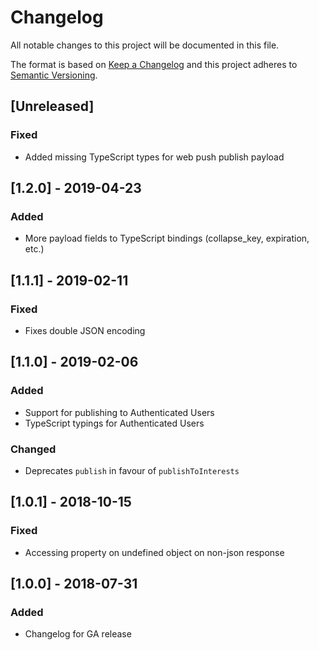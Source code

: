 # Changelog
All notable changes to this project will be documented in this file.

The format is based on [Keep a Changelog](http://keepachangelog.com/en/1.0.0/)
and this project adheres to [Semantic Versioning](http://semver.org/spec/v2.0.0.html).

## [Unreleased]
### Fixed
 - Added missing TypeScript types for web push publish payload

## [1.2.0] - 2019-04-23
### Added
 - More payload fields to TypeScript bindings (collapse\_key, expiration, etc.)

## [1.1.1] - 2019-02-11
### Fixed
 - Fixes double JSON encoding

## [1.1.0] - 2019-02-06
### Added
 - Support for publishing to Authenticated Users
 - TypeScript typings for Authenticated Users
### Changed
 - Deprecates `publish` in favour of `publishToInterests`

## [1.0.1] - 2018-10-15
### Fixed
 - Accessing property on undefined object on non-json response

## [1.0.0] - 2018-07-31
### Added
 - Changelog for GA release
